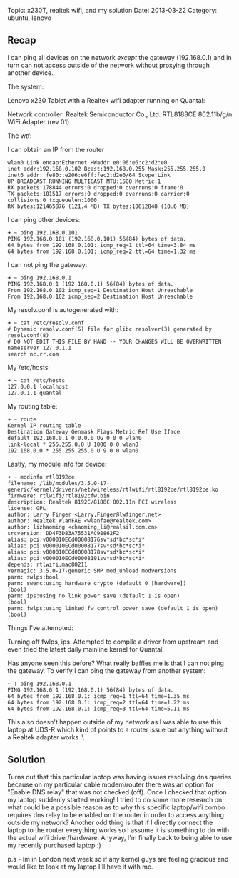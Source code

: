 Topic: x230T, realtek wifi, and my solution
Date: 2013-03-22
Category: ubuntu, lenovo

## Recap

I can ping all devices on the network _except_ the gateway
(192.168.0.1) and in turn can not access outside of the network
without proxying through another device.

The system:

Lenovo x230 Tablet with a Realtek wifi adapter running on Quantal:

Network controller: Realtek Semiconductor Co., Ltd. RTL8188CE
802.11b/g/n WiFi Adapter (rev 01)

The wtf:

I can obtain an IP from the router

    wlan0 Link encap:Ethernet HWaddr e0:06:e6:c2:d2:e0
    inet addr:192.168.0.102 Bcast:192.168.0.255 Mask:255.255.255.0
    inet6 addr: fe80::e206:e6ff:fec2:d2e0/64 Scope:Link
    UP BROADCAST RUNNING MULTICAST MTU:1500 Metric:1
    RX packets:178844 errors:0 dropped:0 overruns:0 frame:0
    TX packets:101517 errors:0 dropped:0 overruns:0 carrier:0
    collisions:0 txqueuelen:1000
    RX bytes:121465876 (121.4 MB) TX bytes:10612848 (10.6 MB)

I can ping other devices:

    ➜ ~ ping 192.168.0.101
    PING 192.168.0.101 (192.168.0.101) 56(84) bytes of data.
    64 bytes from 192.168.0.101: icmp_req=1 ttl=64 time=3.84 ms
    64 bytes from 192.168.0.101: icmp_req=2 ttl=64 time=1.32 ms

I can not ping the gateway:

    ➜ ~ ping 192.168.0.1
    PING 192.168.0.1 (192.168.0.1) 56(84) bytes of data.
    From 192.168.0.102 icmp_seq=1 Destination Host Unreachable
    From 192.168.0.102 icmp_seq=2 Destination Host Unreachable

My resolv.conf is autogenerated with:

    ➜ ~ cat /etc/resolv.conf
    # Dynamic resolv.conf(5) file for glibc resolver(3) generated by
    resolvconf(8)
    # DO NOT EDIT THIS FILE BY HAND -- YOUR CHANGES WILL BE OVERWRITTEN
    nameserver 127.0.1.1
    search nc.rr.com

My /etc/hosts:

    ➜ ~ cat /etc/hosts
    127.0.0.1 localhost
    127.0.1.1 quantal

My routing table:

    ➜ ~ route
    Kernel IP routing table
    Destination Gateway Genmask Flags Metric Ref Use Iface
    default 192.168.0.1 0.0.0.0 UG 0 0 0 wlan0
    link-local * 255.255.0.0 U 1000 0 0 wlan0
    192.168.0.0 * 255.255.255.0 U 9 0 0 wlan0

Lastly, my module info for device:

    ➜ ~ modinfo rtl8192ce
    filename: /lib/modules/3.5.0-17-generic/kernel/drivers/net/wireless/rtlwifi/rtl8192ce/rtl8192ce.ko
    firmware: rtlwifi/rtl8192cfw.bin
    description: Realtek 8192C/8188C 802.11n PCI wireless
    license: GPL
    author: Larry Finger <Larry.Finger@lwfinger.net>
    author: Realtek WlanFAE <wlanfae@realtek.com>
    author: lizhaoming <chaoming_li@realsil.com.cn>
    srcversion: DD4F3D83A75531AC98862F2
    alias: pci:v000010ECd00008176sv*sd*bc*sc*i*
    alias: pci:v000010ECd00008177sv*sd*bc*sc*i*
    alias: pci:v000010ECd00008178sv*sd*bc*sc*i*
    alias: pci:v000010ECd00008191sv*sd*bc*sc*i*
    depends: rtlwifi,mac80211
    vermagic: 3.5.0-17-generic SMP mod_unload modversions
    parm: swlps:bool
    parm: swenc:using hardware crypto (default 0 [hardware])
    (bool)
    parm: ips:using no link power save (default 1 is open)
    (bool)
    parm: fwlps:using linked fw control power save (default 1 is open)
    (bool)

Things I've attempted:

Turning off fwlps, ips. Attempted to compile a driver from upstream
and even tried the latest daily mainline kernel for Quantal.

Has anyone seen this before? What really baffles me is that I can not
ping the gateway. To verify I can ping the gateway from another
system:

    ~ : ping 192.168.0.1
    PING 192.168.0.1 (192.168.0.1) 56(84) bytes of data.
    64 bytes from 192.168.0.1: icmp_req=1 ttl=64 time=1.35 ms
    64 bytes from 192.168.0.1: icmp_req=2 ttl=64 time=1.22 ms
    64 bytes from 192.168.0.1: icmp_req=3 ttl=64 time=5.11 ms


This also doesn't happen outside of my network as I was able to use
this laptop at UDS-R which kind of points to a router issue but
anything without a Realtek adapter works :\

## Solution

Turns out that this particular laptop was having issues resolving dns queries because on my particular cable modem/router there was an option for "Enable DNS relay" that was not checked (off). Once I checked that option my laptop suddenly started working! I tried to do some more research on what could be a possible reason as to why this specific laptop/wifi combo requires dns relay to be enabled on the router in order to access anything outside my network? Another odd thing is that if I directly connect the laptop to the router everything works so I assume it is something to do with the actual wifi driver/hardware. Anyway, I'm finally back to being able to use my recently purchased laptop :)

p.s - Im in London next week so if any kernel guys are feeling gracious and would like to look at my laptop I'll have it with me.
